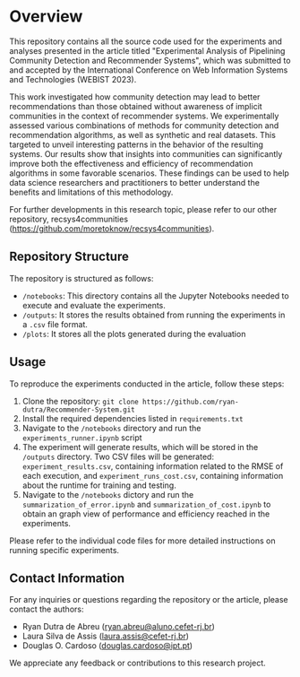 # Overview

This repository contains all the source code used for the experiments and analyses presented in the article titled "Experimental Analysis of Pipelining Community Detection and Recommender Systems", which was submitted to and accepted by the International Conference on Web Information Systems and Technologies (WEBIST 2023).

This work investigated how community detection may lead to better recommendations than those obtained without awareness of implicit communities in the context of recommender systems.
We experimentally assessed various combinations of methods for community detection and recommendation algorithms, as well as synthetic and real datasets.
This targeted to unveil interesting patterns in the behavior of the resulting systems.
Our results show that insights into communities can significantly improve both the effectiveness and efficiency of recommendation algorithms in some favorable scenarios. 
These findings can be used to help data science researchers and practitioners to better understand the benefits and limitations of this methodology.

For further developments in this research topic, please refer to our other repository, recsys4communities (https://github.com/moretoknow/recsys4communities).


## Repository Structure
The repository is structured as follows:
* `/notebooks`:  This directory contains all the Jupyter Notebooks needed to execute and evaluate the experiments.
* `/outputs`:  It stores the results obtained from running the experiments in a `.csv` file format. 
* `/plots`: It stores all the plots generated during the evaluation

## Usage
To reproduce the experiments conducted in the article, follow these steps:
1. Clone the repository: `git clone https://github.com/ryan-dutra/Recommender-System.git`
2. Install the required dependencies listed in `requirements.txt`
3. Navigate to the `/notebooks` directory and run the `experiments_runner.ipynb` script
4. The experiment will generate results, which will be stored in the `/outputs` directory. Two CSV files will be generated: `experiment_results.csv`, containing information related to the RMSE of each execution, and `experiment_runs_cost.csv`, containing information about the runtime for training and testing.
5. Navigate to the `/notebooks` dictory and run the `summarization_of_error.ipynb` and `summarization_of_cost.ipynb` to obtain an graph view of performance and efficiency reached in the experiments.

Please refer to the individual code files for more detailed instructions on running specific experiments.

## Contact Information
For any inquiries or questions regarding the repository or the article, please contact the authors:

* Ryan Dutra de Abreu (ryan.abreu@aluno.cefet-rj.br)
* Laura Silva de Assis (laura.assis@cefet-rj.br)
* Douglas O. Cardoso (douglas.cardoso@ipt.pt)

We appreciate any feedback or contributions to this research project.
